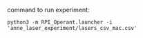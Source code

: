 command to run experiment: 
~~~
python3 -m RPI_Operant.launcher -i 'anne_laser_experiment/lasers_csv_mac.csv'
~~~